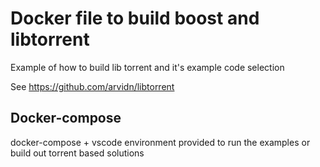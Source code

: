 # Docker file to build boost and libtorrent

Example of how to build lib torrent and it's example code selection

See https://github.com/arvidn/libtorrent

## Docker-compose

docker-compose + vscode environment provided to run the examples or build out torrent based solutions
